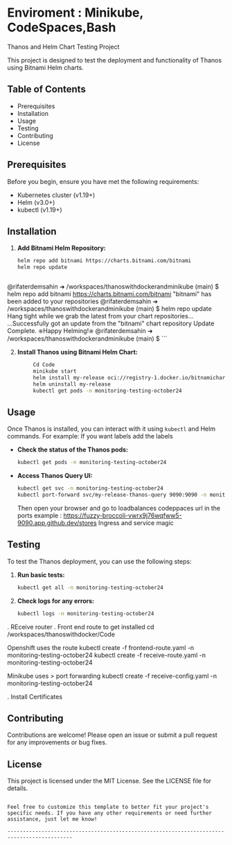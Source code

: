 
# Enviroment : Minikube, CodeSpaces,Bash

Thanos and Helm Chart Testing Project

This project is designed to test the deployment and functionality of Thanos using Bitnami Helm charts.

## Table of Contents

- Prerequisites
- Installation
- Usage
- Testing
- Contributing
- License

## Prerequisites

Before you begin, ensure you have met the following requirements:

- Kubernetes cluster (v1.19+)
- Helm (v3.0+)
- kubectl (v1.19+)

## Installation

1. **Add Bitnami Helm Repository:**

    ```sh
    helm repo add bitnami https://charts.bitnami.com/bitnami
    helm repo update
    ```

    ```
@rifaterdemsahin ➜ /workspaces/thanoswithdockerandminikube (main) $ helm repo add bitnami https://charts.bitnami.com/bitnami
"bitnami" has been added to your repositories
@rifaterdemsahin ➜ /workspaces/thanoswithdockerandminikube (main) $ helm repo update
Hang tight while we grab the latest from your chart repositories...
...Successfully got an update from the "bitnami" chart repository
Update Complete. ⎈Happy Helming!⎈
@rifaterdemsahin ➜ /workspaces/thanoswithdockerandminikube (main) $ 
    ```

2. **Install Thanos using Bitnami Helm Chart:**

    ```sh
         Cd Code
         minikube start
         helm install my-release oci://registry-1.docker.io/bitnamicharts/thanos --values 1_values.yaml --namespace monitoring-testing-october24
         helm uninstall my-release 
         kubectl get pods -n monitoring-testing-october24
    ```

## Usage

Once Thanos is installed, you can interact with it using `kubectl` and Helm commands. For example:
If you want labels add the labels
- **Check the status of the Thanos pods:**

    ```sh
    kubectl get pods -n monitoring-testing-october24
    ```

- **Access Thanos Query UI:**

    ```sh
    kubectl get svc -n monitoring-testing-october24
    kubectl port-forward svc/my-release-thanos-query 9090:9090 -n monitoring-testing-october24
    ```

    Then open your browser and go to loadbalances codeppaces url in the ports
    example : https://fuzzy-broccoli-vwrx9j76wqfww5-9090.app.github.dev/stores
    Ingress and service magic

## Testing

To test the Thanos deployment, you can use the following steps:

1. **Run basic tests:**

    ```sh
    kubectl get all -n monitoring-testing-october24
    ```

2. **Check logs for any errors:**

    ```sh
    kubectl logs -n monitoring-testing-october24
    ```

. REceive router
. Front end route to get installed
cd /workspaces/thanoswithdocker/Code

Openshift uses the route
   kubectl create -f frontend-route.yaml -n monitoring-testing-october24
   kubectl create -f receive-route.yaml -n monitoring-testing-october24

Minikube uses > port forwarding 
   kubectl create -f receive-config.yaml -n monitoring-testing-october24

. Install Certificates

## Contributing

Contributions are welcome! Please open an issue or submit a pull request for any improvements or bug fixes.

## License

This project is licensed under the MIT License. See the LICENSE file for details.
```

Feel free to customize this template to better fit your project's specific needs. If you have any other requirements or need further assistance, just let me know!

-------------------------------------------------------------------------------------------

